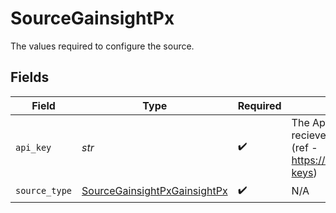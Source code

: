 # SourceGainsightPx

The values required to configure the source.


## Fields

| Field                                                                                                                   | Type                                                                                                                    | Required                                                                                                                | Description                                                                                                             |
| ----------------------------------------------------------------------------------------------------------------------- | ----------------------------------------------------------------------------------------------------------------------- | ----------------------------------------------------------------------------------------------------------------------- | ----------------------------------------------------------------------------------------------------------------------- |
| `api_key`                                                                                                               | *str*                                                                                                                   | :heavy_check_mark:                                                                                                      | The Aptrinsic API Key which is recieved from the dashboard settings (ref - https://app.aptrinsic.com/settings/api-keys) |
| `source_type`                                                                                                           | [SourceGainsightPxGainsightPx](../../models/shared/sourcegainsightpxgainsightpx.md)                                     | :heavy_check_mark:                                                                                                      | N/A                                                                                                                     |